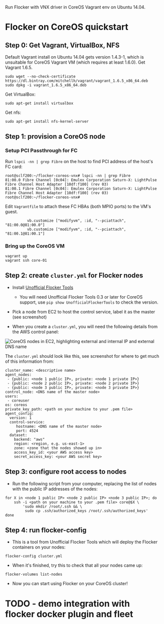 Run Flocker with VNX driver in CoreOS Vagrant env on Ubuntu 14.04.

# Flocker on CoreOS quickstart
## Step 0: Get Vagrant, VirtualBox, NFS

Default Vagrant install on Ubuntu 14.04 gets version 1.4.3-1, which is unsuitable for CoreOS Vagrant VM (which requires at least 1.6.0). Get Vagrant 1.6.5.

```
sudo wget --no-check-certificate https://dl.bintray.com/mitchellh/vagrant/vagrant_1.6.5_x86_64.deb
sudo dpkg -i vagrant_1.6.5_x86_64.deb
```

Get VirtualBox:

```
sudo apt-get install virtualbox
```


Get nfs:
```
sudo apt-get install nfs-kernel-server
```



## Step 1: provision a CoreOS node

### Setup PCI Passthrough for FC

Run ``lspci -nn | grep Fibre`` on the host to find PCI address of the host's FC card:

```
root@sclf200:~/flocker-coreos-vnx# lspci -nn | grep Fibre
81:00.0 Fibre Channel [0c04]: Emulex Corporation Saturn-X: LightPulse Fibre Channel Host Adapter [10df:f100] (rev 03)
81:00.1 Fibre Channel [0c04]: Emulex Corporation Saturn-X: LightPulse Fibre Channel Host Adapter [10df:f100] (rev 03)
root@sclf200:~/flocker-coreos-vnx#
```

Edit ``Vagrantfile`` to attach these FC HBAs (both MPIO ports) to the VM's guest.

```
          vb.customize ["modifyvm", :id, "--pciattach", "81:00.0@81:00.0"]
          vb.customize ["modifyvm", :id, "--pciattach", "81:00.1@81:00.1"]
```

### Bring up the CoreOS VM
```
vagrant up
vagrant ssh core-01
```

## Step 2: create `cluster.yml` for Flocker nodes

* Install [Unofficial Flocker Tools](https://docs.clusterhq.com/en/latest/labs/installer.html)
    * You will need Unofficial Flocker Tools 0.3 or later for CoreOS support, use `pip show UnofficialFlockerTools` to check the version.

* Pick a node from EC2 to host the control service, label it as the master (see screenshot)

* When you create a `cluster.yml`, you will need the following details from the AWS control panel:

![CoreOS nodes in EC2, highlighting external and internal IP and external DNS name](coreos-aws.png)

The `cluster.yml` should look like this, see screenshot for where to get much of this information from:
```
cluster_name: <descriptive name>
agent_nodes:
 - {public: <node 1 public IP>, private: <node 1 private IP>}
 - {public: <node 2 public IP>, private: <node 2 private IP>}
 - {public: <node 3 public IP>, private: <node 3 private IP>}
control_node: <DNS name of the master node>
users:
 - coreuser
os: coreos
private_key_path: <path on your machine to your .pem file>
agent_config:
  version: 1
  control-service:
     hostname: <DNS name of the master node>
     port: 4524
  dataset:
    backend: "aws"
    region: <region, e.g. us-east-1>
    zone: <zone that the nodes showed up in>
    access_key_id: <your AWS access key>
    secret_access_key: <your AWS secret key>
```
## Step 3: configure root access to nodes

* Run the following script from your computer, replacing the list of nodes with the public IP addresses of the nodes:

```
for X in <node 1 public IP> <node 2 public IP> <node 3 public IP>; do
    ssh -i <path on your machine to your .pem file> core@$X \
        'sudo mkdir /root/.ssh && \
         sudo cp .ssh/authorized_keys /root/.ssh/authorized_keys'
done
```

## Step 4: run flocker-config

* This is a tool from Unofficial Flocker Tools which will deploy the Flocker containers on your nodes:

```
flocker-config cluster.yml
```

* When it's finished, try this to check that all your nodes came up:

```
flocker-volumes list-nodes
```

* Now you can start using Flocker on your CoreOS cluster!

# TODO - demo integration with flocker docker plugin and fleet
